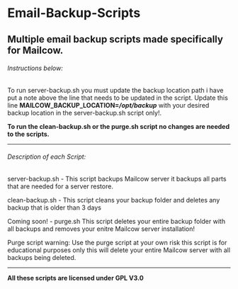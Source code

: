 # Email-Backup-Scripts
## Multiple email backup scripts made specifically for Mailcow.

###### Instructions below:
To run server-backup.sh you must update the backup location path i have put a note above the line that needs to be updated in the script. Update this line **MAILCOW_BACKUP_LOCATION=_/opt/backup_** with your desired backup location in the server-backup.sh script only!.

**To run the clean-backup.sh or the purge.sh script no changes are needed to the scripts.**

**********************************************************************************************************************************
###### Description of each Script:
server-backup.sh - This script backups Mailcow server it backups all parts that are needed for a server restore.		 
																 
clean-backup.sh - This script cleans your backup folder and deletes any backup that is older than 3 days		 
																 
Coming soon! - purge.sh This script deletes your entire backup folder with all backups and removes your enitre Mailcow server installation!														

Purge script warning: Use the purge script at your own risk this script is for educational purposes only this will delete your entire Mailcow server with all backups being deleted.
**********************************************************************************************************************************

**All these scripts are licensed under GPL V3.0**
